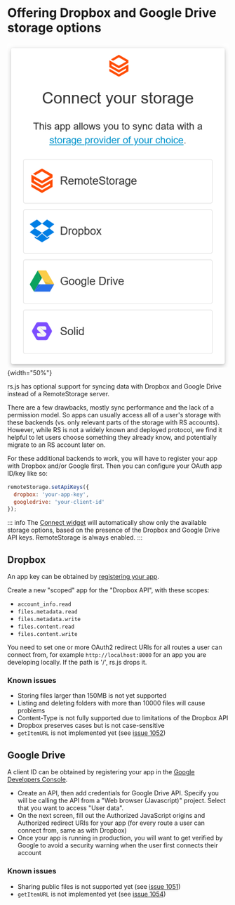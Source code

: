# Offering Dropbox and Google Drive storage options

![Screenshot of the connect-widget choose-backend screen](./images/screenshot-widget-choose.png){width="50%"}

rs.js has optional support for syncing data with Dropbox and Google
Drive instead of a RemoteStorage server.

There are a few drawbacks, mostly sync performance and the lack of a
permission model. So apps can usually access all of a user's storage
with these backends (vs. only relevant parts of the storage with RS
accounts). However, while RS is not a widely known and deployed
protocol, we find it helpful to let users choose something they already
know, and potentially migrate to an RS account later on.

For these additional backends to work, you will have to register your
app with Dropbox and/or Google first. Then you can configure your OAuth
app ID/key like so:

```js
remoteStorage.setApiKeys({
  dropbox: 'your-app-key',
  googledrive: 'your-client-id'
});
```

::: info
The [Connect widget](getting-started/connect-widget) will automatically show
only the available storage options, based on the presence of the Dropbox and
Google Drive API keys. RemoteStorage is always enabled.
:::

## Dropbox

An app key can be obtained by [registering your
app](https://www.dropbox.com/developers/apps).

Create a new "scoped" app for the "Dropbox API", with these scopes:

- `account_info.read`
- `files.metadata.read`
- `files.metadata.write`
- `files.content.read`
- `files.content.write`

You need to set one or more OAuth2 redirect URIs for all routes a user can
connect from, for example `http://localhost:8000` for an app you are developing
locally. If the path is '/', rs.js drops it.

### Known issues

- Storing files larger than 150MB is not yet supported
- Listing and deleting folders with more than 10000 files will cause
  problems
- Content-Type is not fully supported due to limitations of the
  Dropbox API
- Dropbox preserves cases but is not case-sensitive
- `getItemURL` is not implemented yet (see [issue 1052](https://github.com/remotestorage/remotestorage.js/issues/1052))

## Google Drive

A client ID can be obtained by registering your app in the [Google Developers
Console](https://console.developers.google.com/flows/enableapi?apiid=drive).

- Create an API, then add credentials for Google Drive API. Specify
  you will be calling the API from a "Web browser (Javascript)"
  project. Select that you want to access "User data".
- On the next screen, fill out the Authorized JavaScript origins and
  Authorized redirect URIs for your app (for every route a user can
  connect from, same as with Dropbox)
- Once your app is running in production, you will want to get
  verified by Google to avoid a security warning when the user first
  connects their account

### Known issues

- Sharing public files is not supported yet (see [issue 1051](https://github.com/remotestorage/remotestorage.js/issues/1051))
- `getItemURL` is not implemented yet (see [issue 1054](https://github.com/remotestorage/remotestorage.js/issues/1054))
